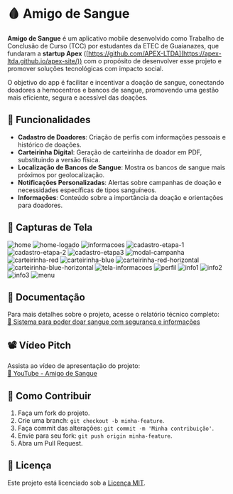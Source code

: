 
# 🩸 Amigo de Sangue

**Amigo de Sangue** é um aplicativo mobile desenvolvido como Trabalho de Conclusão de Curso (TCC) por estudantes da ETEC de Guaianazes, que fundaram a **startup Apex** ([https://github.com/APEX-LTDA](https://apex-ltda.github.io/apex-site/)) com o propósito de desenvolver esse projeto e promover soluções tecnológicas com impacto social.

O objetivo do app é facilitar e incentivar a doação de sangue, conectando doadores a hemocentros e bancos de sangue, promovendo uma gestão mais eficiente, segura e acessível das doações.

## 📱 Funcionalidades

- **Cadastro de Doadores**: Criação de perfis com informações pessoais e histórico de doações.
- **Carteirinha Digital**: Geração de carteirinha de doador em PDF, substituindo a versão física.
- **Localização de Bancos de Sangue**: Mostra os bancos de sangue mais próximos por geolocalização.
- **Notificações Personalizadas**: Alertas sobre campanhas de doação e necessidades específicas de tipos sanguíneos.
- **Informações**: Conteúdo sobre a importância da doação e orientações para doadores.

## 📸 Capturas de Tela

![home](https://github.com/user-attachments/assets/161631d2-cd13-4082-84eb-2731cce6e81a)
![home-logado](https://github.com/user-attachments/assets/8b959d71-f1b1-4789-b909-c51b4f467869)
![informacoes](https://github.com/user-attachments/assets/db96af88-2ebd-45b7-bf74-d08dd3013deb)
![cadastro-etapa-1](https://github.com/user-attachments/assets/6a7cc8e9-996a-432d-8c14-44b1c02022e8)
![cadastro-etapa-2](https://github.com/user-attachments/assets/f0e33360-183b-4d61-955e-e1fd60454e2f)
![cadastro-etapa3](https://github.com/user-attachments/assets/69a13c22-ea35-4e3a-b8c3-09c67fd10bd0)
![modal-campanha](https://github.com/user-attachments/assets/4f0ebc8d-6fd0-4d14-8e03-8751dc624518)
![carteirinha-red](https://github.com/user-attachments/assets/dfb4aa1e-87fc-49f5-8b87-096d90fb36d7)
![carteirinha-blue](https://github.com/user-attachments/assets/1a32b9e6-69c3-47ec-9861-12c017ff0881)
![carteirinha-red-horizontal](https://github.com/user-attachments/assets/981ce24d-1aa8-4f48-b820-09d322306643)
![carteirinha-blue-horizontal](https://github.com/user-attachments/assets/5045cb3e-26b9-407b-b197-f63d96cf6f67)
![tela-informacoes](https://github.com/user-attachments/assets/fa8f09ea-8f02-49c4-b581-67c3dacaa1c4)
![perfil](https://github.com/user-attachments/assets/15d05b5c-26f0-4279-8b5a-cd8c1ffe25b6)
![info1](https://github.com/user-attachments/assets/587a7c66-fd09-4aba-974e-1aa5349b26b7)
![info2](https://github.com/user-attachments/assets/f7ce592e-f544-41b9-8af0-8d3b7481c1b9)
![info3](https://github.com/user-attachments/assets/b0ad870f-0d85-4dda-965b-f031c76f85fd)
![menu](https://github.com/user-attachments/assets/e0b30c17-fd11-4ea6-a967-c56859a84803)

## 📄 Documentação

Para mais detalhes sobre o projeto, acesse o relatório técnico completo:  
[🔗 Sistema para poder doar sangue com segurança e informações](https://ric.cps.sp.gov.br/bitstream/123456789/30057/1/desenvolvimentodesistemas_2024_2_andreaugustocoradoleal_amigodesanguesistemasparapoderdoarsanguecomsegurancaeinformacoes_TA.pdf)

## 📽️ Vídeo Pitch

Assista ao vídeo de apresentação do projeto:  
[🎥 YouTube - Amigo de Sangue](https://youtu.be/0vyL5KI3q80)

## 📌 Como Contribuir

1. Faça um fork do projeto.
2. Crie uma branch: `git checkout -b minha-feature`.
3. Faça commit das alterações: `git commit -m 'Minha contribuição'`.
4. Envie para seu fork: `git push origin minha-feature`.
5. Abra um Pull Request.

## 📄 Licença

Este projeto está licenciado sob a [Licença MIT](LICENSE).
